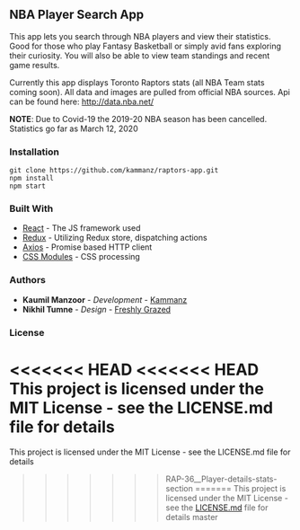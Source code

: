 ## NBA Player Search App

This app lets you search through NBA players and view their statistics. Good for those who play Fantasy Basketball or simply avid fans exploring their curiosity. You will also be able to view team standings and recent game results. 

Currently this app displays Toronto Raptors stats (all NBA Team stats coming soon). All data and images are pulled from official NBA sources. Api can be found here: http://data.nba.net/

**NOTE**: Due to Covid-19 the 2019-20 NBA season has been cancelled. Statistics go far as March 12, 2020

### Installation
```
git clone https://github.com/kammanz/raptors-app.git
npm install 
npm start
```

### Built With

* [React](https://reactjs.org/) - The JS framework used 
* [Redux](https://github.com/reduxjs/react-redux) - Utilizing Redux store, dispatching actions  
* [Axios](https://github.com/axios/axios) - Promise based HTTP client 
* [CSS Modules](https://github.com/css-modules/css-modules) - CSS processing

### Authors

* **Kaumil Manzoor** - *Development* - [Kammanz](http://kammanz.com/)
* **Nikhil Tumne** - *Design* - [Freshly Grazed](http://freshlygrazed.com/)

### License

<<<<<<< HEAD
<<<<<<< HEAD
This project is licensed under the MIT License - see the LICENSE.md file for details
=======
This project is licensed under the MIT License - see the LICENSE.md file for details
>>>>>>> RAP-36__Player-details-stats-section
=======
This project is licensed under the MIT License - see the [LICENSE.md](https://www.mit.edu/~amini/LICENSE.md) file for details
>>>>>>> master
